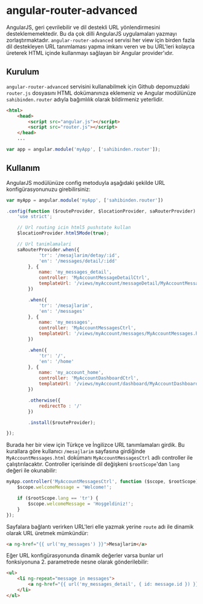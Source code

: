 angular-router-advanced
=======================

AngularJS, geri çevrilebilir ve dil destekli URL yönlendirmesini desteklememektedir. Bu da çok dilli AngularJS uygulamaları yazmayı zorlaştırmaktadır. `angular-router-advanced` servisi her view için birden fazla dil destekleyen URL tanımlaması yapma imkanı veren ve bu URL'leri kolayca üreterek HTML içinde kullanmayı sağlayan bir Angular provider'ıdır.

## Kurulum

`angular-router-advanced` servisini kullanabilmek için Github depomuzdaki `router.js` dosyasını HTML dokümanınıza eklemeniz ve Angular modülünüze `sahibinden.router` adıyla bağımlılık olarak bildirmeniz yeterlidir.

```html
<html>
    <head>
        <script src="angular.js"></script>
        <script src="router.js"></script>
    </head>
    ...
```

```js
var app = angular.module('myApp', ['sahibinden.router']);
```

## Kullanım

AngularJS modülünüze config metoduyla aşağıdaki şekilde URL konfigürasyonunuzu girebilirsiniz:

```js
var myApp = angular.module('myApp', ['sahibinden.router'])

.config(function ($routeProvider, $locationProvider, saRouterProvider) {
    'use strict';

    // Url routing icin html5 pushstate kullan
    $locationProvider.html5Mode(true);

    // Url tanimlamalari
    saRouterProvider.when({
            'tr': '/mesajlarim/detay/:id',
            'en': '/messages/detail/:idd'
        }, {
            name: 'my_messages_detail',
            controller: 'MyAccountMessageDetailCtrl',
            templateUrl: '/views/myAccount/messageDetail/MyAccountMessageDetail.html'
        })

        .when({
            'tr': '/mesajlarim',
            'en': '/messages'
        }, {
            name: 'my_messages',
            controller: 'MyAccountMessagesCtrl',
            templateUrl: '/views/myAccount/messages/MyAccountMessages.html'
        })

        .when({
            'tr': '/',
            'en': '/home'
        }, {
            name: 'my_account_home',
            controller: 'MyAccountDashboardCtrl',
            templateUrl: '/views/myAccount/dashboard/MyAccountDashboard.html'
        })

        .otherwise({
            redirectTo : '/'
        })

        .install($routeProvider);

});
```

Burada her bir view için Türkçe ve İngilizce URL tanımlamaları girdik. Bu kurallara göre kullanıcı `/mesajlarim` sayfasına girdiğinde `MyAccountMessages.html` dokümanı `MyAccountMessagesCtrl` adlı controller ile çalıştırılacaktır. Controller içerisinde dil değişkeni `$rootScope`'dan `lang` değeri ile okunabilir:

```js
myApp.controller('MyAccountMessagesCtrl', function ($scope, $rootScope) {
    $scope.welcomeMessage = 'Welcome!';

    if ($rootScope.lang == 'tr') {
        $scope.welcomeMessage = 'Hoşgeldiniz!';
    }
});
```

Sayfalara bağlantı verirken URL'leri elle yazmak yerine `route` adı ile dinamik olarak URL üretmek mümkündür:

```html
<a ng-href="{{ url('my_messages') }}">Mesajlarim</a>
```

Eğer URL konfigürasyonunda dinamik değerler varsa bunlar url fonksiyonuna 2. parametrede nesne olarak gönderilebilir:

```html
<ul>
    <li ng-repeat="message in messages">
        <a ng-href="{{ url('my_messages_detail', { id: message.id }) }}" ng-bind="message.subject"></a>
    </li>
</ul>
```